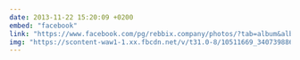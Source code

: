 ```yaml
---
date: 2013-11-22 15:20:09 +0200
embed: "facebook"
link: "https://www.facebook.com/pg/rebbix.company/photos/?tab=album&album_id=340739592717992"
img: "https://scontent-waw1-1.xx.fbcdn.net/v/t31.0-8/10511669_340739886051296_1241512897745305935_o.jpg?oh=bd324787c316f6adf461025509fe91e3&oe=59652E87"
---
```

